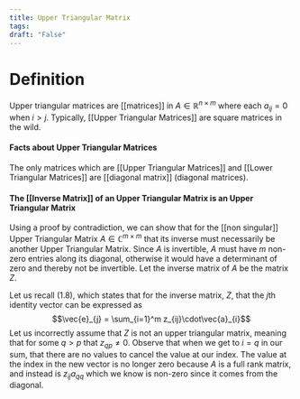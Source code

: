 ```yaml
---
title: Upper Triangular Matrix
tags:
draft: "False"
---
```

# Definition
Upper triangular matrices are [[matrices]] in $A \in \mathbb{R}^{n \times m}$ where each $a_{ij} =0$ when $i>j$. Typically, [[Upper Triangular Matrices]] are square matrices in the wild. 

#### Facts about Upper Triangular Matrices 
The only matrices which are [[Upper Triangular Matrices]] and [[Lower Triangular Matrices]] are [[diagonal matrix]] (diagonal matrices). 

#### The [[Inverse Matrix]] of an Upper Triangular Matrix is an Upper Triangular Matrix 
Using a proof by contradiction, we can show that for the [[non singular]] Upper Triangular Matrix $A \in \mathbb{C}^{m \times m}$ that its inverse must necessarily be another Upper Triangular Matrix. Since $A$ is invertible, $A$ must have $m$ non-zero entries along its diagonal, otherwise it would have a determinant of zero and thereby not be invertible. Let the inverse matrix of $A$ be the matrix $Z$. 

Let us recall $(1.8)$, which states that for the inverse matrix, $Z$, that the $j$th identity vector can be expressed as
$$\vec{e}_{j} = \sum_{i=1}^m z_{ij}\cdot\vec{a}_{i}$$
Let us incorrectly assume that $Z$ is not an upper triangular matrix, meaning that for some $q>p$ that $z_{qp}\neq 0$. Observe that when we get to $i=q$ in our sum, that there are no values to cancel the value at our index. The value at the index in the new vector is no longer zero because $A$ is a full rank matrix, and instead is $z_{ij}a_{qq}$ which we know is non-zero since it comes from the diagonal. 


